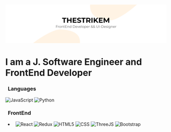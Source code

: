 [![Header](https://github.com/TheStrikeM/thestrikem/blob/main/thestrikem.png)](https://vk.com/thestrikem)

# I am a J. Software Engineer and FrontEnd Developer

### &nbsp; Languages
![JavaScript](https://img.shields.io/badge/JavaScript-000000?style=for-the-badge&logo=JavaScript)
![Python](https://img.shields.io/badge/Python-000000?style=for-the-badge&logo=Python)

### &nbsp; FrontEnd
- &nbsp; 
![React](https://img.shields.io/badge/ReactJS-000000?style=for-the-badge&logo=react)
![Redux](https://img.shields.io/badge/Redux-000000?style=for-the-badge&logo=Redux)
![HTML5](https://img.shields.io/badge/HTML5-000000?style=for-the-badge&logo=HTML5)
![CSS](https://img.shields.io/badge/CSS-000000?style=for-the-badge&logo=CSS)
![ThreeJS](https://img.shields.io/badge/THREEJS-000000?style=for-the-badge&logo=THREEJS)
![Bootstrap](https://img.shields.io/badge/Bootstrap-000000?style=for-the-badge&logo=Bootstrap)
